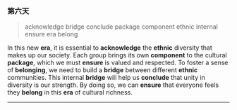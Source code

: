 ### 第六天

> acknowledge bridge conclude package component ethnic internal ensure era belong


In this new **era**, it is essential to **acknowledge** the **ethnic** diversity that makes up our society. Each group brings its own **component** to the cultural **package**, which we must **ensure** is valued and respected. To foster a sense of **belonging**, we need to build a **bridge** between different **ethnic** communities. This internal **bridge** will help us **conclude** that unity in diversity is our strength. By doing so, we can **ensure** that everyone feels they **belong** in this **era** of cultural richness.

---